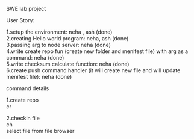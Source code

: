 SWE
lab project

User Story:

1.setup the environment: neha , ash (done)<br />
2.creating Hello world program: neha, ash (done)<br />
3.passing arg to node server: neha (done)<br />
4.write create repo fun (create new folder and menifest file) with arg as a command: neha (done)<br />
5.write checksum calculate function: neha (done)<br />
6.create push command handler (it will create new file and will update menifest file): neha (done)<br />

command details  <br />

1.create repo<br />
    cr <folderName><br />

2.checkin file<br />
    ch <folderName><br />
    select file from file browser<br />

